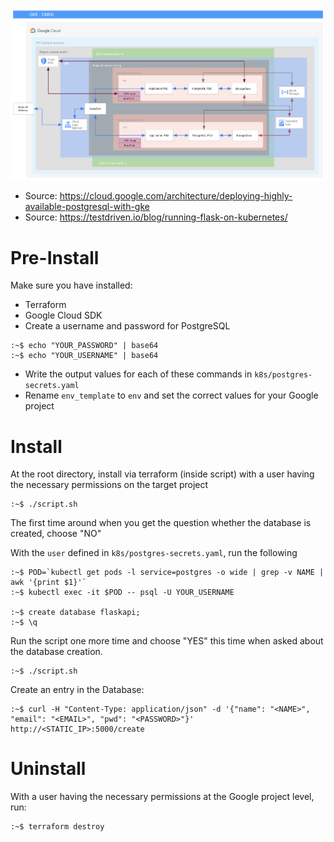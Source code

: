 ![Component architecture](./infra.png)

* Source: https://cloud.google.com/architecture/deploying-highly-available-postgresql-with-gke
* Source: https://testdriven.io/blog/running-flask-on-kubernetes/



# Pre-Install

Make sure you have installed:
* Terraform
* Google Cloud SDK
* Create a username and password for PostgreSQL
```
:~$ echo "YOUR_PASSWORD" | base64
:~$ echo "YOUR_USERNAME" | base64
```
* Write the output values for each of these commands in `k8s/postgres-secrets.yaml`
* Rename `env_template` to `env` and set the correct values for your Google project


# Install

At the root directory, install via terraform (inside script) with a user having the necessary permissions on the target project

```
:~$ ./script.sh
```

The first time around when you get the question whether the database is created, choose "NO"


With the `user` defined in `k8s/postgres-secrets.yaml`, run the following

```
:~$ POD=`kubectl get pods -l service=postgres -o wide | grep -v NAME | awk '{print $1}'`
:~$ kubectl exec -it $POD -- psql -U YOUR_USERNAME

:~$ create database flaskapi;
:~$ \q
```

Run the script one more time and choose "YES" this time when asked about the database creation.

```
:~$ ./script.sh
```

Create an entry in the Database:

```
:~$ curl -H "Content-Type: application/json" -d '{"name": "<NAME>", "email": "<EMAIL>", "pwd": "<PASSWORD>"}' http://<STATIC_IP>:5000/create
```




# Uninstall

With a user having the necessary permissions at the Google project level, run:
```
:~$ terraform destroy
```
